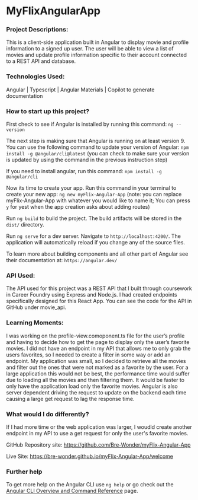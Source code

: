 # MyFlixAngularApp

### Project Descriptions:
This is a client-side application built in Angular to display movie and profile information to a signed up user. The user will be able to view a list of movies and update profile information specific to their account connected to a REST API and database. 


### Technologies Used: 
Angular | Typescript | Angular Materials | Copilot to generate documentation

### How to start up this project?

First check to see if Angular is installed by running this command:
`ng --version`

The next step is making sure that Angular is running on at least version 9. You can use the following command to update your version of Angular:
`npm install -g @angular/cli@latest`
(you can check to make sure your version is updated by using the command in the previous instruction step)

If you need to install angular, run this command:
`npm install -g @angular/cli`

Now its time to create your app. Run this command in your terminal to create your new app:
`ng new myFlix-Angular-App` 
(note: you can replace myFlix-Angular-App with whatever you would like to name it; You can press `y` for yest when the app creation asks about adding routes)

Run `ng build` to build the project. The build artifacts will be stored in the `dist/` directory.

Run `ng serve` for a dev server. Navigate to `http://localhost:4200/`. The application will automatically reload if you change any of the source files.

To learn more about building components and all other part of Angular see their documentation at: `https://angular.dev/`


### API Used:
The API used for this project was a REST API that I built through coursework in Career Foundry using Express and Node.js. I had created endpoints specifically designed for this React App. You can see the code for the API in GitHub under movie_api. 

### Learning Moments: 
I was working on the profile-view.comoponent.ts file for the user’s profile and having to decide how to get the page to display only the user’s favorite movies. I did not have an endpoint in my API that allows me to only grab the users favorites, so I needed to create a filter in some way or add an endpoint. My application was small, so I decided to retrieve all the movies and filter out the ones that were not marked as a favorite by the user. For a large application this would not be best, the performance time would suffer due to loading all the movies and then filtering them. It would be faster to only have the application load only the favorite movies. Angular is also server dependent driving the request to update on the backend each time causing a large get request to lag the response time. 

### What would I do differently? 
If I had more time or the web application was larger, I woudld create another endpoint in my API to use a get request for only the user's favorite movies. 



GitHub Repository site: https://github.com/Bre-Wonder/myFlix-Angular-App

Live Site: https://bre-wonder.github.io/myFlix-Angular-App/welcome

### Further help

To get more help on the Angular CLI use `ng help` or go check out the [Angular CLI Overview and Command Reference](https://angular.dev/tools/cli) page.
